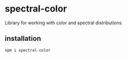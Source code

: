 # spectral-color
Library for working with color and spectral distributions.

## installation

```npm i spectral-color```